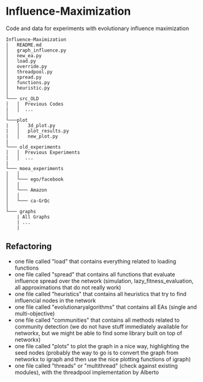# Influence-Maximization
Code and data for experiments with evolutionary influence maximization

```
Influence-Maximization
│   README.md
│   graph_influence.py
│   new_ea.py
│   load.py
│   override.py
│   threadpool.py
│   spread.py
│   functions.py
│   heuristic.py
│     
└─── src_OLD
│   │  Previous Codes
|   │  ...
│ 
└───plot
|   │   3d_plot.py
|   │   plot_results.py
|   │   new_plot.py
|
└─── old_experiments
│   │  Previous Experiments
|   │  ...
|
└─── moea_experiments
│   │
│   └─── ego/facebook
│   │
│   └─── Amazon
│   │
│   └─── ca-GrQc
│ 
└─── graphs
    | All Graphs
    | ...
    |

```



## Refactoring
- one file called "load" that contains everything related to loading functions
- one file called "spread" that contains all functions that evaluate influence spread over the network (simulation, lazy_fitness_evaluation, all approximations that do not really work)
- one file called "heuristics" that contains all heuristics that try to find influencial nodes in the network
- one file called "evolutionaryalgorithms" that contains all EAs (single and multi-objective)
- one file called "communities" that contains all methods related to community detection (we do not have stuff immediately available for networkx, but we might be able to find some library built on top of networkx)
- one file called "plots" to plot the graph in a nice way, highlighting the seed nodes (probably the way to go is to convert the graph from networkx to igraph and then use the nice plotting functions of igraph)
- one file called "threads" or "multithread" (check against existing modules), with the threadpool implementation by Alberto
